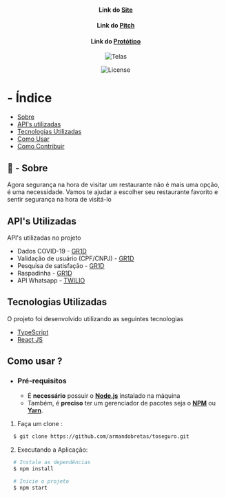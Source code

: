 <h4 align="center">

   Link do [Site]()
</h4>

<h4 align="center">

   Link do [Pitch]()
</h4>
 
<h4 align="center">

   Link do [Protótipo](https://xd.adobe.com/view/ed6664a0-1d73-42aa-a0be-15c3e7432df8-b835/) 
</h4>

<p align="center">

  <img alt="Telas" src="https://i.ibb.co/9pTGzdh/toseguro.png" >
</p>


<p align="center">

  <img alt="License" src="https://img.shields.io/github/license/vitorserrano/ecoleta?color=%237519C1">
</p>

#  -  Índice

- [Sobre](#sobre)
- [API's utilizadas](#apis-utilizadas)
- [Tecnologias Utilizadas](#tecnologias-utilizadas)
- [Como Usar](#como-usar)
- [Como Contribuir](#como-contribuir)

<a id="sobre"></a>

## :bookmark:  -  Sobre
 
Agora segurança na hora de visitar um restaurante não é mais uma opção, é uma necessidade. Vamos te ajudar a escolher seu restaurante favorito e sentir segurança na hora de visitá-lo

<a id="apis-utilizadas"></a>

##  API's Utilizadas

API's utilizadas no projeto

- Dados COVID-19 - [GR1D](https://gr1d.io/)
- Validação de usuário (CPF/CNPJ) - [GR1D](https://gr1d.io/)
- Pesquisa de satisfação - [GR1D](https://gr1d.io/)
- Raspadinha - [GR1D](https://gr1d.io/)
- API Whatsapp - [TWILIO](https://www.twilio.com/)

<a id="tecnologias-utilizadas"></a>

##  Tecnologias Utilizadas

O projeto foi desenvolvido utilizando as seguintes tecnologias

- [TypeScript](https://www.typescriptlang.org/)
- [React JS](https://reactjs.org/)

<a id="como-usar"></a>

## Como usar ? 

- ### **Pré-requisitos**

  - É **necessário** possuir o **[Node.js](https://nodejs.org/en/)** instalado na máquina
  - Também, é **preciso** ter um gerenciador de pacotes seja o **[NPM](https://www.npmjs.com/)** ou **[Yarn](https://yarnpkg.com/)**.

1. Faça um clone :

```sh
  $ git clone https://github.com/armandobretas/toseguro.git
```

2. Executando a Aplicação:

```sh
  # Instale as dependências
  $ npm install

  # Inicie o projeto
  $ npm start

```

